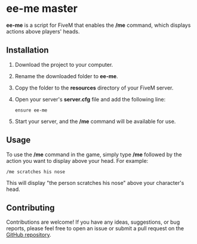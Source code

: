 # ee-me master

**ee-me** is a script for FiveM that enables the **/me** command, which displays actions above players' heads.

## Installation

1. Download the project to your computer.
2. Rename the downloaded folder to **ee-me**.
3. Copy the folder to the **resources** directory of your FiveM server.
4. Open your server's **server.cfg** file and add the following line:

   ```
   ensure ee-me
   ```

5. Start your server, and the **/me** command will be available for use.

## Usage

To use the **/me** command in the game, simply type **/me** followed by the action you want to display above your head. For example:

```
/me scratches his nose
```

This will display "the person scratches his nose" above your character's head.

## Contributing

Contributions are welcome! If you have any ideas, suggestions, or bug reports, please feel free to open an issue or submit a pull request on the [GitHub repository](https://github.com/berkayediz/ee-me-master).

```
